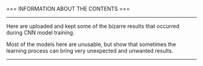 === INFORMATION ABOUT THE CONTENTS ===

--------------------------------------



Here are uploaded and kept some of the bizarre results that occurred during CNN model training.

Most of the models here are unusable, but show that sometimes the learning process can bring very unexpected and unwanted results.



--------------------------------------

